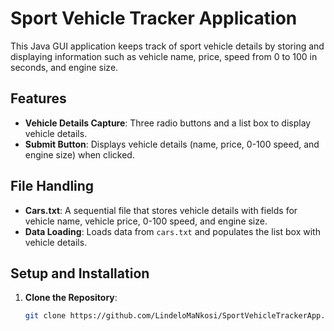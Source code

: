 # Sport Vehicle Tracker Application

This Java GUI application keeps track of sport vehicle details by storing and displaying information such as vehicle name, price, speed from 0 to 100 in seconds, and engine size.

## Features

- **Vehicle Details Capture**: Three radio buttons and a list box to display vehicle details.
- **Submit Button**: Displays vehicle details (name, price, 0-100 speed, and engine size) when clicked.

## File Handling

- **Cars.txt**: A sequential file that stores vehicle details with fields for vehicle name, vehicle price, 0-100 speed, and engine size.
- **Data Loading**: Loads data from `cars.txt` and populates the list box with vehicle details.

## Setup and Installation

1. **Clone the Repository**:
   ```sh
   git clone https://github.com/LindeloMaNkosi/SportVehicleTrackerApp.git
